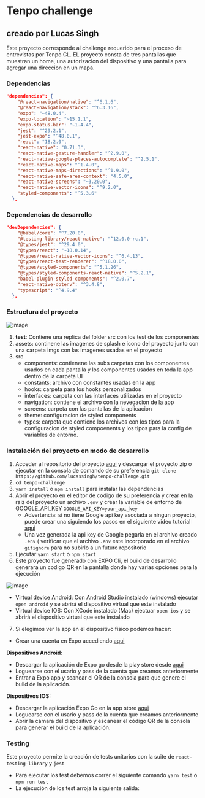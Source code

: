 # Tenpo challenge

## creado por Lucas Singh

Este proyecto corresponde al challenge requerido para el proceso de entrevistas por Tenpo CL.
EL proyecto consta de tres pantallas que muestran un home, una autorizacion del dispositivo y una pantalla para agregar una direccion en un mapa.

### Dependencias

```json
"dependencies": {
    "@react-navigation/native": "^6.1.6",
    "@react-navigation/stack": "^6.3.16",
    "expo": "~48.0.4",
    "expo-location": "~15.1.1",
    "expo-status-bar": "~1.4.4",
    "jest": "^29.2.1",
    "jest-expo": "^48.0.1",
    "react": "18.2.0",
    "react-native": "0.71.3",
    "react-native-gesture-handler": "^2.9.0",
    "react-native-google-places-autocomplete": "^2.5.1",
    "react-native-maps": "^1.4.0",
    "react-native-maps-directions": "^1.9.0",
    "react-native-safe-area-context": "4.5.0",
    "react-native-screens": "~3.20.0",
    "react-native-vector-icons": "^9.2.0",
    "styled-components": "^5.3.6"
  },
```
### Dependencias de desarrollo

```json
"devDependencies": {
    "@babel/core": "^7.20.0",
    "@testing-library/react-native": "^12.0.0-rc.1",
    "@types/jest": "^29.4.0",
    "@types/react": "~18.0.14",
    "@types/react-native-vector-icons": "^6.4.13",
    "@types/react-test-renderer": "^18.0.0",
    "@types/styled-components": "^5.1.26",
    "@types/styled-components-react-native": "^5.2.1",
    "babel-plugin-styled-components": "^2.0.7",
    "react-native-dotenv": "^3.4.8",
    "typescript": "^4.9.4"
  },
```

### Estructura del proyecto

![image](https://user-images.githubusercontent.com/25686886/222984998-e07e5ec7-8916-4dab-8b97-b642367d6642.png)

1. __test__: Contiene una replica del folder src con los test de los componentes
2. assets: continene las imagenes de splash e icono del proyecto junto con una carpeta imgs con las imagenes usadas en el proyecto
3. src
    - components: contienene las subs carpetas con los componentes usados en cada pantalla y los componentes usados en toda la app dentro de la carpeta UI
    - constants: archivo con constantes usadas en la app
    - hooks: carpeta para los hooks personalizados
    - interfaces: carpeta con las interfaces utilizadas en el proyecto
    - navigation: contiene el archivo con la nevegacion de la app
    - screens: carpeta con las pantallas de la aplicacion
    - theme: configuracion de styled components
    - types: carpeta que contiene los archivos con los tipos para la configuracion de styled compoenents y los tipos para la config de variables de entorno.

### Instalación del proyecto en modo de desarrollo

1. Acceder al repositorio del proyecto [aqui](https://github.com/lucassingh/tenpo-challenge) y descargar el proyecto zip o ejecutar en la consola de comando de su preferencia `git clone https://github.com/lucassingh/tenpo-challenge.git`
2. `cd tenpo-challenge`
3. `yarn install` o `npm install` para instalar las dependencias
4. Abrir el proyecto en el editor de codigo de su preferencia y crear en la raiz del proyecto un archivo `.env` y crear la variable de entorno de GOOGLE_API_KEY 
`GOOGLE_API_KEY=your_api_key`
    - Advertencia: si no tiene Google api key asociada a ningun proyecto, puede crear una siguiendo los pasos en el siguiente video tutorial [aqui](https://www.youtube.com/results?search_query=create+google+api+key+for+maps)
    - Una vez generada la api key de Google pegarla en el archivo creado `.env` ( verificar que el archivo `.env` este incorporado en el archivo `gitignore` para no subirlo a un futuro repositorio
5. Ejecutar `yarn start` o `npm start`
6. Este proyecto fue generado con EXPO Cli, el build de desarrollo generara un codigo QR en la pantalla donde hay varias opciones para la ejecución

![image](https://user-images.githubusercontent.com/25686886/222987144-4449e4ac-556b-451e-a8a7-b41ea8206b8e.png)

- Virtual device Android: Con Android Studio instalado (windows) ejecutar `open android` y se abrirá el dispositivo virtual que este instalado 
- Virtual device IOS: Con XCode instalado (Mac) ejectuar `open ios` y se abrirá el dispositivo virtual que este instalado

7. Si elegimos ver la app en el dispositivo físico podemos hacer:
- Crear una cuenta en Expo accediendo [aqui](https://expo.dev/)

**Dispositivos Android:** 

- Descargar la aplicación de Expo go desde la play store desde [aqui](https://play.google.com/store/apps/details?id=host.exp.exponent&referrer=www)
- Loguearse con el usario y pass de la cuenta que creamos anteriormente
- Entrar a Expo app y scanear el QR de la consola para que genere el build de la aplicación.

**Dispositivos IOS:** 

- Descargar la aplicación Expo Go en la app store [aqui](https://apps.apple.com/us/app/expo-go/id982107779)
- Loguearse con el usario y pass de la cuenta que creamos anteriormente
- Abrir la cámara del dispositivo y escanear el código QR de la consola para generar el build de la aplicación.

### Testing

Este proyecto permite la creación de tests unitarios con la suite de `react-testing-library` y `jest`
- Para ejecutar los test debemos correr el siguiente comando `yarn test` o `npm run test`
- La ejecución de los test arroja la siguiente salida: 





